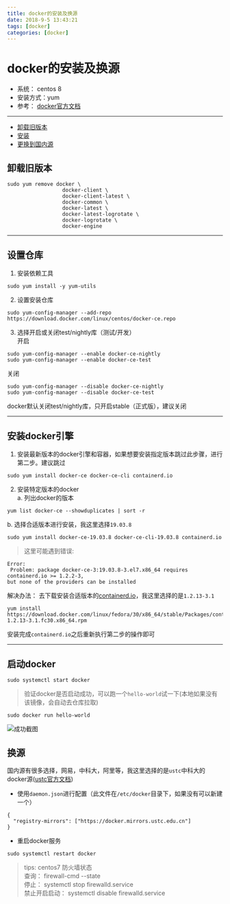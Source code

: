 ```yaml
---
title: docker的安装及换源
date: 2018-9-5 13:43:21
tags: [docker]   
categories: [docker]
---
```


# docker的安装及换源  
- 系统： centos 8   
- 安装方式：yum
- 参考： [docker官方文档](https://docs.docker.com/engine/install/centos/)   
---
- [卸载旧版本](#remove)   
- [安装](#set)  
- [更换到国内源](#replace)

<!-- more -->

## <span id="remove">卸载旧版本</span>   

```
sudo yum remove docker \
                  docker-client \
                  docker-client-latest \
                  docker-common \
                  docker-latest \
                  docker-latest-logrotate \
                  docker-logrotate \
                  docker-engine
```

---  

## <span id="set">设置仓库</span>   
1. 安装依赖工具   

```
sudo yum install -y yum-utils

```

2. 设置安装仓库   

```
sudo yum-config-manager --add-repo https://download.docker.com/linux/centos/docker-ce.repo  

```

3. 选择开启或关闭test/nightly库（测试/开发）   
开启  

```
sudo yum-config-manager --enable docker-ce-nightly
sudo yum-config-manager --enable docker-ce-test
```

关闭  

```
sudo yum-config-manager --disable docker-ce-nightly
sudo yum-config-manager --disable docker-ce-test
```

docker默认关闭test/nightly库，只开启stable（正式版），建议关闭   

----
##  安装docker引擎   
1. 安装最新版本的docker引擎和容器，如果想要安装指定版本跳过此步骤，进行第二步。建议跳过   

```
sudo yum install docker-ce docker-ce-cli containerd.io

```

2. 安装特定版本的docker    
a. 列出docker的版本   

```
yum list docker-ce --showduplicates | sort -r
```

b. 选择合适版本进行安装，我这里选择`19.03.8`   

```
sudo yum install docker-ce-19.03.8 docker-ce-cli-19.03.8 containerd.io

```

> 这里可能遇到错误:   


```
Error:
 Problem: package docker-ce-3:19.03.8-3.el7.x86_64 requires containerd.io >= 1.2.2-3,
but none of the providers can be installed

```

解决办法： 去下载安装合适版本的[containerd.io](https://download.docker.com/linux/fedora/30/x86_64/stable/Packages/)，我这里选择的是`1.2.13-3.1`  

```
yum install https://download.docker.com/linux/fedora/30/x86_64/stable/Packages/containerd.io-1.2.13-3.1.fc30.x86_64.rpm  

```

安装完成`containerd.io`之后重新执行第二步的操作即可


---
## 启动docker  

```
sudo systemctl start docker  

```

> 验证docker是否启动成功，可以跑一个`hello-world`试一下(本地如果没有该镜像，会自动去仓库拉取)   

```
sudo docker run hello-world  

```

![成功截图](https://gitee.com/lyfZhixing/draw/raw/master/docker/2020-05-05_111003.png)

## <span id="replace">换源</span>  
国内源有很多选择，网易，中科大，阿里等，我这里选择的是`ustc`中科大的docker源([ustc官方文档](https://lug.ustc.edu.cn/wiki/mirrors/help/docker))    
- 使用`daemon.json`进行配置（此文件在`/etc/docker`目录下，如果没有可以新建一个）  

```
{
  "registry-mirrors": ["https://docker.mirrors.ustc.edu.cn"]
}  

```

- 重启docker服务   

```
sudo systemctl restart docker  

```   


> tips: centos7 防火墙状态  
>查询： firewall-cmd --state   
> 停止： systemctl stop firewalld.service   
> 禁止开启启动： systemctl disable firewalld.service

